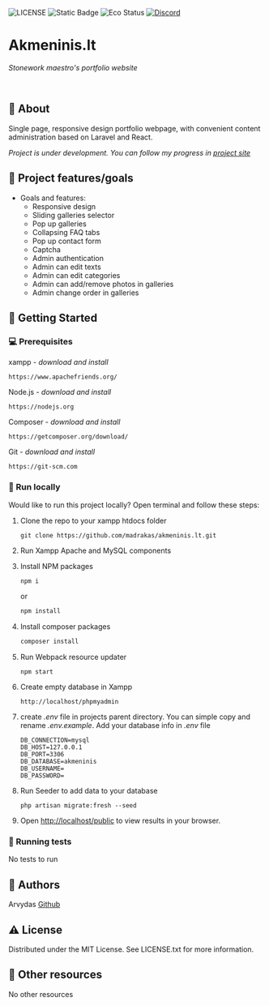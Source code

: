 ![LICENSE](https://img.shields.io/badge/license-MIT-blue.svg?style=flat-square)
![Static Badge](https://img.shields.io/badge/%20Coffe-Free-yellow)
![Eco Status](https://img.shields.io/badge/ECO-Friendly-green.svg)
[![Discord](https://discord.com/api/guilds/571393319201144843/widget.png)](https://discord.gg/dRwW4rw)

# Akmeninis.lt

_Stonework maestro's portfolio website_

<br>

## 🌟 About
Single page, responsive design portfolio webpage, with convenient content administration based on Laravel and React.

_Project is under development. You can follow my progress in [project site]()_


## 🎯 Project features/goals

*  Goals and features:
    *  Responsive design
    *  Sliding galleries selector
    *  Pop up galleries
    *  Collapsing FAQ tabs
    *  Pop up contact form
    *  Captcha
    *  Admin authentication
    *  Admin can edit texts
    *  Admin can edit categories
    *  Admin can add/remove photos in galleries
    *  Admin change order in galleries

## 🧰 Getting Started

### 💻 Prerequisites

xampp - _download and install_

```
https://www.apachefriends.org/
```

Node.js - _download and install_

```
https://nodejs.org
```

Composer - _download and install_

```
https://getcomposer.org/download/
```

Git - _download and install_

```
https://git-scm.com
```

### 🏃 Run locally

Would like to run this project locally? Open terminal and follow these steps:

1. Clone the repo to your xampp htdocs folder
    ```
    git clone https://github.com/madrakas/akmeninis.lt.git
    ```
2. Run Xampp Apache and MySQL components

3. Install NPM packages
    ```sh
    npm i
    ```
    or
    ```sh
    npm install
    ```
4. Install composer packages

    ```sh
    composer install
    ```
    
6. Run Webpack resource updater

   ```
   npm start
   ```

7. Create empty database in Xampp

    ```
    http://localhost/phpmyadmin
    ```

8. create _.env_ file in projects parent directory. You can simple copy and rename _.env.example_. Add your database info in _.env_ file

    ```
    DB_CONNECTION=mysql
    DB_HOST=127.0.0.1
    DB_PORT=3306
    DB_DATABASE=akmeninis
    DB_USERNAME=
    DB_PASSWORD=
    ```
    
9. Run Seeder to add data to your database

    ```
    php artisan migrate:fresh --seed
    ```

11. Open [http://localhost/public](http://localhost/public) to view results in your browser.
   
### 🧪 Running tests

No tests to run

## 🎅 Authors

Arvydas [Github](https://github.com/madrakas)

## ⚠️ License

Distributed under the MIT License. See LICENSE.txt for more information.

## 🔗 Other resources

No other resources

